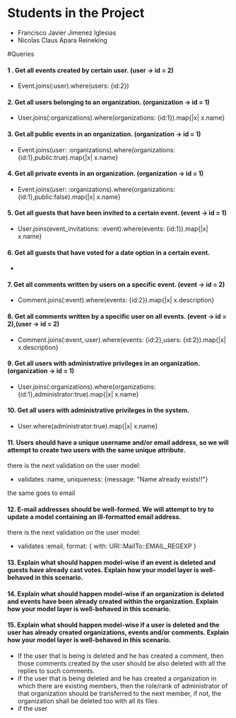 # Students in the Project
    
* Francisco Javier Jimenez Iglesias
* Nicolas Claus Apara Reineking

#Queries

#### 1 . Get all events created by certain user.   (user -> id = 2)
* Event.joins(:user).where(users: {id:2})
#### 2. Get all users belonging to an organization. (organization -> id = 1)
* User.joins(:organizations).where(organizations: {id:1}).map{|x| x.name}
#### 3. Get all public events in an organization.   (organization -> id = 1)
* Event.joins(user: :organizations).where(organizations: {id:1},public:true).map{|x| x.name}
#### 4. Get all private events in an organization.  (organization -> id = 1)
* Event.joins(user: :organizations).where(organizations: {id:1},public:false).map{|x| x.name}
#### 5. Get all guests that have been invited to a certain event. (event -> id = 1)
* User.joins(event_invitations: :event).where(events: {id:1}).map{|x| x.name}
#### 6. Get all guests that have voted for a date option in a certain event.  
* 
#### 7. Get all comments written by users on a specific event.     (event -> id = 2)
* Comment.joins(:event).where(events: {id:2}).map{|x| x.description}
#### 8. Get all comments written by a specific user on all events. (event -> id = 2),(user -> id = 2)
*  Comment.joins(:event,:user).where(events: {id:2},users: {id:2}).map{|x| x.description}
#### 9. Get all users with administrative privileges in an organization. (organization -> id = 1)
* User.joins(:organizations).where(organizations: {id:1},administrator:true).map{|x| x.name}
#### 10. Get all users with administrative privileges in the system.
* User.where(administrator:true).map{|x| x.name}
#### 11. Users should have a unique username and/or email address, so we will attempt to create two users with the same unique attribute.
there is the next validation on the user model:

* validates :name, uniqueness: {message: "Name already exists!!"}

the same goes to email
#### 12. E-mail addresses should be well-formed. We will attempt to try to update a model containing an ill-formatted email address.
there is the next validation on the user model:
*   validates :email, format: { with: URI::MailTo::EMAIL_REGEXP }
#### 13. Explain what should happen model-wise if an event is deleted and guests have already cast votes. Explain how your model layer is well-behaved in this scenario.
#### 14. Explain what should happen model-wise if an organization is deleted and events have been already created within the organization. Explain how your model layer is well-behaved in this scenario.
#### 15. Explain what should happen model-wise if a user is deleted and the user has already created organizations, events and/or comments. Explain how your model layer is well-behaved in this scenario.
* If the user that is being is deleted and he has created a comment, then those comments created by the user should be also deleted with all the replies to such comments.
* If the user that is being deleted and he has created a organization in which there are existing members, then the  role/rank of administrator of that organization should be transferred to the next member, if not, the organization shall be deleted too with all its files
* if the user